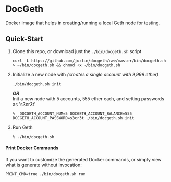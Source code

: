# DocGeth

Docker image that helps in creating/running a local Geth node for testing.

## Quick-Start

 1. Clone this repo, or download just the `./bin/docgeth.sh` script  
    ```shell
    curl -L https://github.com/juztin/docgeth/raw/master/bin/docgeth.sh > ~/bin/docgeth.sh && chmod +x ~/bin/docgeth.sh
    ```
 2. Initialize a new node with _(creates a single account with 9,999 ether)_  
    ```shell
    ./bin/docgeth.sh init
    ```  
    _**OR**_  
    Init a new node with 5 accounts, 555 ether each, and setting passwords as 's3cr3t'
    ```shell
    %  DOCGETH_ACCOUNT_NUM=5 DOCGETH_ACCOUNT_BALANCE=555 DOCGETH_ACCOUNT_PASSWORD=s3cr3t ./bin/docgeth.sh init
    ```
 3. Run Geth  
    ```shell
    % ./bin/docgeth.sh
    ```


#### Print Docker Commands

If you want to customize the generated Docker commands, or simply view what is generate without invocation:

```shell
PRINT_CMD=true ./bin/docgeth.sh run
```
